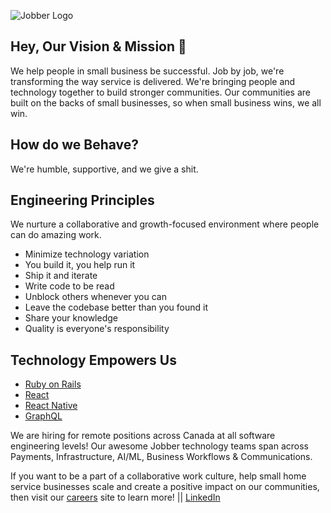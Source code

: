 ![Jobber Logo](https://static1.squarespace.com/static/5441e38fe4b0104bb75a78e3/t/547c9c20e4b07347e776a860/1417452576633/White-primary-lockup-Jobber.png)

## Hey, Our Vision & Mission 👋

We help people in small business be successful. Job by job, we're transforming the way service is delivered. We're bringing people and technology together to build stronger communities. Our communities are built on the backs of small businesses, so when small business wins, we all win.

## How do we Behave?

We're humble, supportive, and we give a shit.

## Engineering Principles

We nurture a collaborative and growth-focused environment where people can do amazing work.

* Minimize technology variation
* You build it, you help run it
* Ship it and iterate
* Write code to be read
* Unblock others whenever you can
* Leave the codebase better than you found it
* Share your knowledge
* Quality is everyone's responsibility

## Technology Empowers Us

* [Ruby on Rails](https://rubyonrails.org/)
* [React](https://reactjs.org/)
* [React Native](https://reactnative.dev/)
* [GraphQL](https://graphql.org/)

We are hiring for remote positions across Canada at all software engineering levels!
Our awesome Jobber technology teams span across Payments, Infrastructure, AI/ML, Business Workflows & Communications.

If you want to be a part of a collaborative work culture, help small home service businesses scale and create a positive impact on our communities, then visit our [careers](https://getjobber.com/about/careers/?utm_source=github&utm_medium=social&utm_campaign=eng_blog) site to learn more!
||
[LinkedIn](https://www.linkedin.com/company/jobber-software/jobs/)
